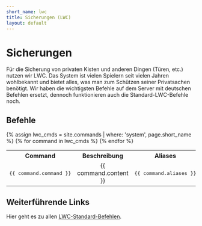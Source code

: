 ```yaml
---
short_name: lwc
title: Sicherungen (LWC)
layout: default
---
```

# Sicherungen

Für die Sicherung von privaten Kisten und anderen Dingen (Türen, etc.) nutzen
wir LWC. Das System ist vielen Spielern seit vielen Jahren wohlbekannt und
bietet alles, was man zum Schützen seiner Privatsachen benötigt. Wir haben die
wichtigsten Befehle auf dem Server mit deutschen Befehlen ersetzt, dennoch
funktionieren auch die Standard-LWC-Befehle noch.

## Befehle
<table>
	<tr>
		<th>
			Command
		</th>
		<th>
			Beschreibung
		</th>
		<th>
			Aliases
		</th>
	</tr>
	{% assign lwc_cmds = site.commands | where: 'system', page.short_name %}
	{% for command in lwc_cmds %}
	<tr>
		<td>
			<center><pre>{{ command.command }}</pre></center>
		</td>
		<td>
			<center>{{ command.content }}</center>
		</td>
		<td>
			<center><pre>{{ command.aliases }}</pre></center>
		</td>
	</tr>
	{% endfor %}
</table>

## Weiterführende Links

Hier geht es zu allen
[LWC-Standard-Befehlen](https://github.com/pop4959/LWCX/wiki/Commands).
